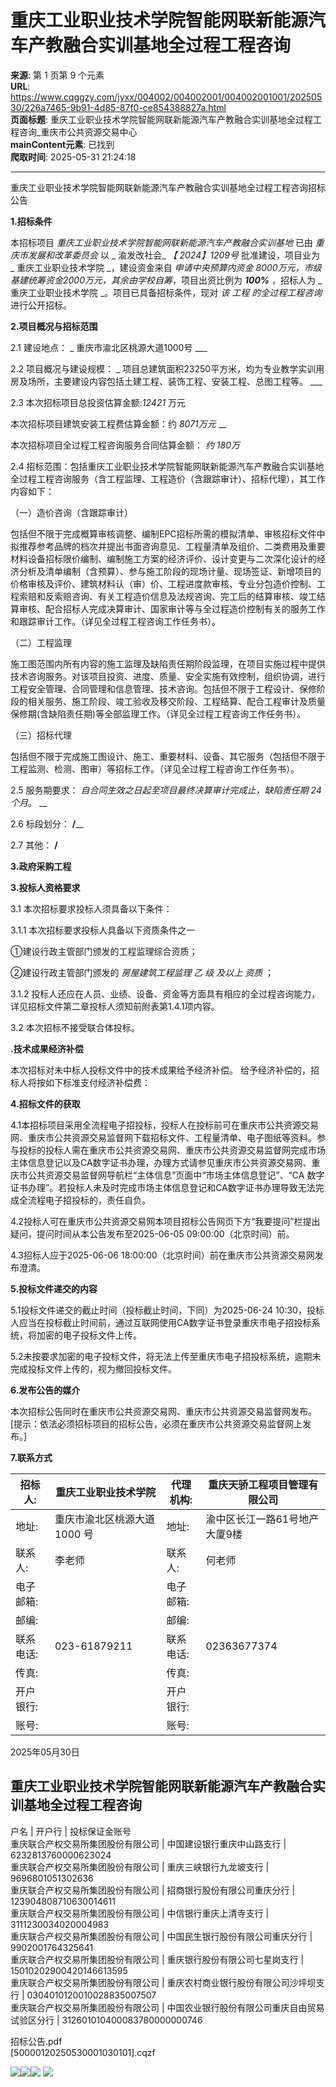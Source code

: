 # 重庆工业职业技术学院智能网联新能源汽车产教融合实训基地全过程工程咨询

**来源**: 第 1 页第 9 个元素  
**URL**: https://www.cqggzy.com/jyxx/004002/004002001/004002001001/20250530/226a7465-9b91-4d85-87f0-ce854388827a.html  
**页面标题**: 重庆工业职业技术学院智能网联新能源汽车产教融合实训基地全过程工程咨询_重庆市公共资源交易中心  
**mainContent元素**: 已找到  
**爬取时间**: 2025-05-31 21:24:18

---

重庆工业职业技术学院智能网联新能源汽车产教融合实训基地全过程工程咨询招标公告

**1.招标条件**

本招标项目 _重庆工业职业技术学院智能网联新能源汽车产教融合实训基地_ 已由 _重庆市发展和改革委员会_ 以 _ 渝发改社会_ _【_ _2024】1209号_ 批准建设，项目业为 _ 重庆工业职业技术学院 _，建设资金来自 _申请中央预算内资金 8000万元，市级基建统筹资金2000万元，其余由学校自筹_，项目出资比例为 ___100%___ ，招标人为 _ 重庆工业职业技术学院 _。项目已具备招标条件，现对 _该_ _工程_ _的全过程工程咨询_ 进行公开招标。

  


**2.项目概况与招标范围**

2.1 建设地点： _ 重庆市渝北区桃源大道1000号 ___

2.2 项目概况与建设规模： _ 项目总建筑面积23250平方米，均为专业教学实训用房及场所，主要建设内容包括土建工程、装饰工程、安装工程、总图工程等。 ___

2.3 本次招标项目总投资估算金额:_12421_ 万元

本次招标项目建筑安装工程费估算金额：约 _8071万元_ __

本次招标项目全过程工程咨询服务合同估算金额： _约 180万_

2.4 招标范围：包括重庆工业职业技术学院智能网联新能源汽车产教融合实训基地全过程工程咨询服务（含工程监理、工程造价（含跟踪审计）、招标代理），其工作内容如下：

（一）造价咨询（含跟踪审计）

包括但不限于完成概算审核调整、编制EPC招标所需的模拟清单、审核招标文件中拟推荐参考品牌的档次并提出书面咨询意见、工程量清单及组价、二类费用及重要材料设备招标限价编制、编制施工方案的经济评价、设计变更与二次深化设计的经济分析及清单编制（含预算）、参与施工阶段的现场计量、现场签证、新增项目的价格审核及评价、建筑材料认（审）价、工程进度款审核、专业分包造价控制、工程索赔和反索赔咨询、有关工程造价信息及法规咨询、完工后的结算审核、竣工结算审核、配合招标人完成决算审计、国家审计等与全过程造价控制有关的服务工作和跟踪审计工作。（详见全过程工程咨询工作任务书）。

（二）工程监理

施工图范围内所有内容的施工监理及缺陷责任期阶段监理，在项目实施过程中提供技术咨询服务。对该项目投资、进度、质量、安全实施有效控制，组织协调，进行工程安全管理、合同管理和信息管理、技术咨询。包括但不限于工程设计、保修阶段的相关服务、施工阶段、竣工验收及移交阶段、工程结算、配合工程审计及质量保修期(含缺陷责任期)等全部监理工作。（详见全过程工程咨询工作任务书）。

（三）招标代理

包括但不限于完成施工图设计、施工、重要材料、设备、其它服务（包括但不限于工程监测、检测、图审）等招标工作。（详见全过程工程咨询工作任务书）。

2.5 服务期要求： _自合同生效之日起至项目最终决算审计完成止，缺陷责任期 24个月_。 __

2.6 标段划分： __/____

2.7 其他： __/__

**3.政府采购工程**

**3.投标人资格要求**

3.1 本次招标要求投标人须具备以下条件：

3.1.1 本次招标要求投标人具备以下资质条件之一

①建设行政主管部门颁发的工程监理综合资质；

②建设行政主管部门颁发的 _房屋建筑工程监理_ _乙_ _级_ _及以上_ _资质_ ；

3.1.2 投标人还应在人员、业绩、设备、资金等方面具有相应的全过程咨询能力，详见招标文件第二章投标人须知前附表第1.4.1项内容。

3.2 本次招标不接受联合体投标。

**.技术成果经济补偿**

本次招标对未中标人投标文件中的技术成果给予经济补偿。 给予经济补偿的，招标人将按如下标准支付经济补偿费： 

**4.招标文件的获取**

4.1本招标项目采用全流程电子招投标，投标人在投标前可在重庆市公共资源交易网、重庆市公共资源交易监督网下载招标文件、工程量清单、电子图纸等资料。参与投标的投标人需在重庆市公共资源交易网、重庆市公共资源交易监督网完成市场主体信息登记以及CA数字证书办理，办理方式请参见重庆市公共资源交易网、重庆市公共资源交易监督网导航栏“主体信息”页面中“市场主体信息登记”、“CA 数字证书办理”。若投标人未及时完成市场主体信息登记和CA数字证书办理导致无法完成全流程电子招投标的，责任自负。

4.2投标人可在重庆市公共资源交易网本项目招标公告网页下方“我要提问”栏提出疑问，提问时间从本公告发布至2025-06-05 09:00:00（北京时间）前。

4.3招标人应于2025-06-06 18:00:00（北京时间）前在重庆市公共资源交易网发布澄清。

**5.投标文件递交的内容**

5.1投标文件递交的截止时间（投标截止时间，下同）为2025-06-24 10:30，投标人应当在投标截止时间前，通过互联网使用CA数字证书登录重庆市电子招投标系统，将加密的电子投标文件上传。

5.2未按要求加密的电子投标文件，将无法上传至重庆市电子招投标系统，逾期未完成投标文件上传的，视为撤回投标文件。

**6.发布公告的媒介**

本次招标公告同时在重庆市公共资源交易网、重庆市公共资源交易监督网发布。[提示：依法必须招标项目的招标公告，必须在重庆市公共资源交易监督网上发布。] 

**7.联系方式**

招标人: | 重庆工业职业技术学院 | 代理机构: |  重庆天骄工程项目管理有限公司   
---|---|---|---  
地址: |  重庆市渝北区桃源大道 1000 号 | 地址: |  渝中区长江一路61号地产大厦9楼  
联系人: |  李老师  | 联系人: |  何老师   
电子邮箱: |  | 电子邮箱: |   
邮编: |  | 邮编: |   
联系电话: |  023-61879211  | 联系电话: |  02363677374   
传真: |  | 传真: |   
开户银行: |  | 开户银行: |   
账号: |  | 账号: |   
  
2025年05月30日 

  
重庆工业职业技术学院智能网联新能源汽车产教融合实训基地全过程工程咨询  
---  
户名 | 开户行 | 投标保证金账号  
重庆联合产权交易所集团股份有限公司 | 中国建设银行重庆中山路支行 | 6232813760000623024  
重庆联合产权交易所集团股份有限公司 | 重庆三峡银行九龙坡支行 | 9696801051302636  
重庆联合产权交易所集团股份有限公司 | 招商银行股份有限公司重庆分行 | 123904808710630014611  
重庆联合产权交易所集团股份有限公司 | 中信银行重庆上清寺支行 | 3111230034020004983  
重庆联合产权交易所集团股份有限公司 | 中国民生银行股份有限公司重庆分行 | 9902001764325641  
重庆联合产权交易所集团股份有限公司 | 重庆银行股份有限公司七星岗支行 | 15010202900420146613595  
重庆联合产权交易所集团股份有限公司 | 重庆农村商业银行股份有限公司沙坪坝支行 | 0304010120010028835007507  
重庆联合产权交易所集团股份有限公司 | 中国农业银行股份有限公司重庆自由贸易试验区分行 | 312601010400083780000000746  
  
  
  
招标公告.pdf    
[50000120250530001030101].cqzf    
  
  
  
  
[![](https://ztb.cqggzy.com/CQTPFrame/css/img/tiwen.png)](http://ztb.cqggzy.com/CQTPFrame/jsgcztbmis2/pages/onlinetiwen/OnLineTiWen_Detail?GongGaoGuid=226a7465-9b91-4d85-87f0-ce854388827a)[![](https://ztb.cqggzy.com/CQTPFrame/css/img/baohan.png)](https://jrfw.cqggzy.com)[![](https://ztb.cqggzy.com/CQTPFrame/css/img/zbgg.png)](https://www.cqggzy.com/bszn/007009/007009005/20191009/8fc81c47-6ef5-4a6f-966c-1360506afdde.html) [![](https://ztb.cqggzy.com/CQTPFrame/css/img/dayi.png)](https://www.cqggzy.com/bszn/007009/007009005/20191009/8fc81c47-6ef5-4a6f-966c-1360506afdde.html)

